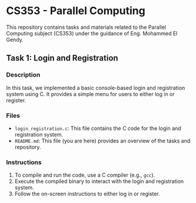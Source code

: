 # CS353 - Parallel Computing

This repository contains tasks and materials related to the Parallel Computing subject (CS353) under the guidance of Eng. Mohammed El Gendy.

## Task 1: Login and Registration

### Description

In this task, we implemented a basic console-based login and registration system using C. It provides a simple menu for users to either log in or register.

### Files

- `login_registration.c`: This file contains the C code for the login and registration system.
- `README.md`: This file (you are here) provides an overview of the tasks and repository.

### Instructions

1. To compile and run the code, use a C compiler (e.g., `gcc`).
2. Execute the compiled binary to interact with the login and registration system.
3. Follow the on-screen instructions to either log in or register.




